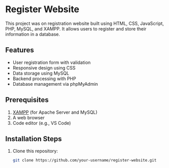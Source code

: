 # Register Website  

This project was on registration website built using HTML, CSS, JavaScript, PHP, MySQL, and XAMPP. It allows users to register and store their information in a database.  

## Features  
- User registration form with validation  
- Responsive design using CSS  
- Data storage using MySQL  
- Backend processing with PHP  
- Database management via phpMyAdmin  

## Prerequisites  
1. [XAMPP](https://www.apachefriends.org/index.html) (for Apache Server and MySQL)  
2. A web browser  
3. Code editor (e.g., VS Code)  

## Installation Steps  
1. Clone this repository:  
   ```bash  
   git clone https://github.com/your-username/register-website.git